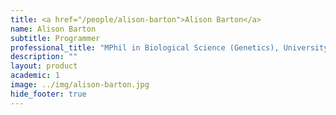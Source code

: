 ```yaml
---
title: <a href="/people/alison-barton">Alison Barton</a>
name: Alison Barton
subtitle: Programmer
professional_title: "MPhil in Biological Science (Genetics), University of Cambridge, PhD Student, Bioinformatics and Integrative Genomics (BIG), Scientific Programmer (2016-2018)"  # Joined professional titles
description: ""
layout: product
academic: 1
image: ../img/alison-barton.jpg
hide_footer: true
---
```

